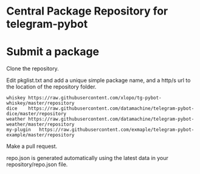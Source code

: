 # Central Package Repository for telegram-pybot

# Submit a package

Clone the repository.

Edit pkglist.txt and add a unique simple package name, and a http/s url to the location of the repository folder.

```
whiskey https://raw.githubusercontent.com/xlopo/tg-pybot-whiskey/master/repository
dice    https://raw.githubusercontent.com/datamachine/telegram-pybot-dice/master/repository
weather https://raw.githubusercontent.com/datamachine/telegram-pybot-weather/master/repository
my-plugin	https://raw.githubusercontent.com/exmaple/telegram-pybot-example/master/repository
```

Make a pull request.

repo.json is generated automatically using the latest data in your repository/repo.json file.
 
